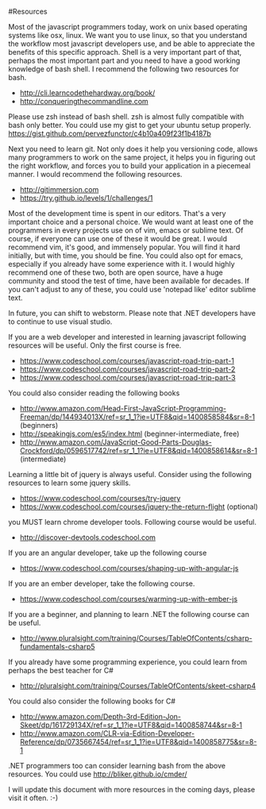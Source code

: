 #Resources

Most of the javascript programmers today, work on unix based operating systems like osx, linux. We want you to use linux, so that you understand the workflow most javascript developers use, and be able to appreciate the benefits of this specific approach. Shell is a very important part of that, perhaps the most important part and you need to have a good working knowledge of bash shell. I recommend the following two resources for bash.

* <http://cli.learncodethehardway.org/book/>
* <http://conqueringthecommandline.com>

Please use zsh instead of bash shell. zsh is almost fully compatible with bash only better. You could use my gist to get your ubuntu setup properly. 
<https://gist.github.com/pervezfunctor/c4b10a409f23f1b4187b>

Next you need to learn git. Not only does it help you versioning code, allows many programmers to work on the same project, it helps you in figuring out the right workflow, and forces you to build your application in a piecemeal manner. I would recommend the following resources.

* <http://gitimmersion.com>
* <https://try.github.io/levels/1/challenges/1>

Most of the development time is spent in our editors. That's a very important choice and a personal choice. We would want at least one of the programmers in every projects use on of vim, emacs or sublime text. Of course, if everyone can use one of these it would be great. I would recommend vim, it's good, and immensely popular. You will find it hard initially, but with time, you should be fine. You could also opt for emacs, especially if you already have some experience with it. I would highly recommend one of these two, both are open source, have a huge community and stood the  test of time, have been available for decades. If you can't adjust to any of these, you could use 'notepad like' editor sublime text.

In future, you can shift to webstorm. Please note that .NET developers have to continue to use visual studio.

If you are a web developer and interested in learning javascript following resources will be useful. Only the first course is free.

* <https://www.codeschool.com/courses/javascript-road-trip-part-1>
* <https://www.codeschool.com/courses/javascript-road-trip-part-2>
* <https://www.codeschool.com/courses/javascript-road-trip-part-3>

You could also consider reading the following books

* <http://www.amazon.com/Head-First-JavaScript-Programming-Freeman/dp/144934013X/ref=sr_1_1?ie=UTF8&qid=1400858584&sr=8-1> (beginners)
* <http://speakingjs.com/es5/index.html> (beginner-intermediate, free)
* <http://www.amazon.com/JavaScript-Good-Parts-Douglas-Crockford/dp/0596517742/ref=sr_1_1?ie=UTF8&qid=1400858614&sr=8-1> (intermediate)

Learning a little bit of jquery is always useful. Consider using the following resources to learn some jquery skills.

* <https://www.codeschool.com/courses/try-jquery>
* <https://www.codeschool.com/courses/jquery-the-return-flight>  (optional)

you MUST learn chrome developer tools. Following course would be useful.

* <http://discover-devtools.codeschool.com>


If you are an angular developer, take up the following course

* <https://www.codeschool.com/courses/shaping-up-with-angular-js>

If you are an ember developer, take the following course.

* <https://www.codeschool.com/courses/warming-up-with-ember-js>


If you are a beginner, and planning to learn .NET the following course can be useful.

* <http://www.pluralsight.com/training/Courses/TableOfContents/csharp-fundamentals-csharp5>

If you already have some programming experience, you could learn from perhaps the best teacher for C#

* <http://pluralsight.com/training/Courses/TableOfContents/skeet-csharp4>

You could also consider the following books for C#

* <http://www.amazon.com/Depth-3rd-Edition-Jon-Skeet/dp/161729134X/ref=sr_1_1?ie=UTF8&qid=1400858744&sr=8-1>
*  <http://www.amazon.com/CLR-via-Edition-Developer-Reference/dp/0735667454/ref=sr_1_1?ie=UTF8&qid=1400858775&sr=8-1>

.NET programmers too can consider learning bash from the above resources. You could use <http://bliker.github.io/cmder/>

I will update this document with more resources in the coming days, please visit it often. :-)



